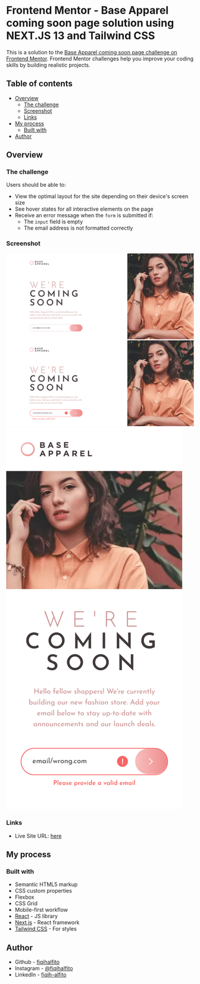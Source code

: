 # Frontend Mentor - Base Apparel coming soon page solution using NEXT.JS 13 and Tailwind CSS

This is a solution to the [Base Apparel coming soon page challenge on Frontend Mentor](https://www.frontendmentor.io/challenges/base-apparel-coming-soon-page-5d46b47f8db8a7063f9331a0). Frontend Mentor challenges help you improve your coding skills by building realistic projects. 

## Table of contents

- [Overview](#overview)
  - [The challenge](#the-challenge)
  - [Screenshot](#screenshot)
  - [Links](#links)
- [My process](#my-process)
  - [Built with](#built-with)
- [Author](#author)

## Overview

### The challenge

Users should be able to:

- View the optimal layout for the site depending on their device's screen size
- See hover states for all interactive elements on the page
- Receive an error message when the `form` is submitted if:
  - The `input` field is empty
  - The email address is not formatted correctly

### Screenshot

![](./screenshot/desktop-correct.png)
![](./screenshot/desktop-invalid.png)
![](./screenshot/mobile.png)

### Links

- Live Site URL: [here](https://base-apparel-coming-soon-page-ruddy-beta.vercel.app/)

## My process

### Built with

- Semantic HTML5 markup
- CSS custom properties
- Flexbox
- CSS Grid
- Mobile-first workflow
- [React](https://reactjs.org/) - JS library
- [Next.js](https://nextjs.org/) - React framework
- [Tailwind CSS](https://tailwindcss.com/) - For styles

## Author

- Github - [fiqihalfito](https://www.github.com/fiqihalfito)
- Instagram - [@fiqihalfito](https://www.instagram.com/fiqihalfito)
- LinkedIn - [fiqih-alfito](https://www.linkedin.com/in/fiqih-alfito)

